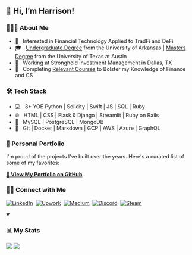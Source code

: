 ## 👋  Hi, I’m Harrison!

<h3> 👨🏻‍💻 About Me </h3>

<!-- - 🤔 &nbsp; Enriching my Quantitative Development Skills in Python & C++ -->
- 🤔 &nbsp; Interested in Financial Technology Applied to TradFi and DeFi
- 🎓 &nbsp; [Undergraduate Degree](https://walton.uark.edu/departments/finance/undergraduate-program.php) from the University of Arkansas | [Masters Degree](https://www.mccombs.utexas.edu/graduate/specialized-masters/ms-it-and-management/) from the University of Texas at Austin
- 💼 &nbsp; Working at Stronghold Investment Management in Dallas, TX
- 🌱 &nbsp; Completing [Relevant Courses](https://github.com/hschickdevs/Relevant-Coursework) to Bolster my Knowledge of Finance and CS

<h3>🛠 Tech Stack</h3>

- 💻 &nbsp; 3+ YOE Python | Solidity | Swift | JS | SQL | Ruby
- 🌐 &nbsp; HTML | CSS | Flask & Django | Streamlit | Ruby on Rails
- 💾 &nbsp; MySQL | PostgreSQL | MongoDB
- 🔧 &nbsp; Git | Docker | Markdown | GCP | AWS | Azure | GraphQL

<!---
<br/>
--->


<h3> 🎨 Personal Portfolio </h3>

I'm proud of the projects I've built over the years. Here's a curated list of some of my favorites:

[**🔗 View My Portfolio on GitHub**](https://github.com/stars/hschickdevs/lists/personal-portfolio)


<h3> 🤝🏻 Connect with Me </h3>

<p align="left">
<!-- <a href="https://www.linkedin.com/in/harrison-schick/" target="_blank"><img alt="LinkedIn" src="https://img.shields.io/badge/LinkedIn-Harrison-%230077B5.svg?&style=for-the-badge&logo=linkedin"></a>
<a href="https://www.upwork.com/freelancers/~01443dc2db3e2656fe" target="_blank"><img alt="Upwork" src="https://img.shields.io/badge/Upwork-Harrison-%230077B5.svg?&style=for-the-badge&logo=upwork&color=success"></a>
<a href="https://medium.com/@hschick" target="_blank"><img alt="Medium" src="https://img.shields.io/badge/Medium-Harrison-%230077B5.svg?&style=for-the-badge&logo=medium&color=black"></a> -->
<a href="https://www.linkedin.com/in/harrison-schick" target="_blank"><img alt="LinkedIn" src="https://img.shields.io/badge/LinkedIn-0077B5?style=for-the-badge&logo=linkedin&logoColor=white"></a>&nbsp;
<a href="https://www.upwork.com/freelancers/~01443dc2db3e2656fe" target="_blank"><img alt="Upwork" src="https://img.shields.io/badge/UpWork-6FDA44?style=for-the-badge&logo=Upwork&logoColor=white&color=success"></a>&nbsp;
<a href="https://medium.com/@hschick" target="_blank"><img alt="Medium" src="https://img.shields.io/badge/Medium-12100E?style=for-the-badge&logo=medium&logoColor=white"></a>&nbsp;
<a href="https://discordapp.com/users/861815303364804669" target="_blank"><img alt="Discord" src="https://img.shields.io/badge/Discord-5865F2?style=for-the-badge&logo=discord&logoColor=white"></a>&nbsp;
<a href="https://steamcommunity.com/id/438989434389/" target="_blank"><img alt="Steam" src="https://img.shields.io/badge/Steam-000000?style=for-the-badge&logo=steam&logoColor=white"></a>
</p>


<details open>
  <summary>
    <h3> 📊 My Stats </h3>
  </summary>
  <p float="left">
    <a href="https://github.com/hschickdevs/">
    <img align="center" src="https://github-readme-stats.vercel.app/api?username=hschickdevs&count_private=true&hide_rank=false&show_icons=true&theme=github_dark&include_all_commits=true&custom_title=Harrison's%20GitHub%20Stats" />
    <img align="center" src="https://github-readme-stats.vercel.app/api/top-langs/?username=hschickdevs&hide=jupyter%20notebook&langs_count=10&theme=github_dark&layout=compact"/>
    </a>
  </p>
</details>

<!---
hschickdevs/hschickdevs is a ✨ special ✨ repository because its `README.md` (this file) appears on your GitHub profile.
You can click the Preview link to take a look at your changes.
--->
